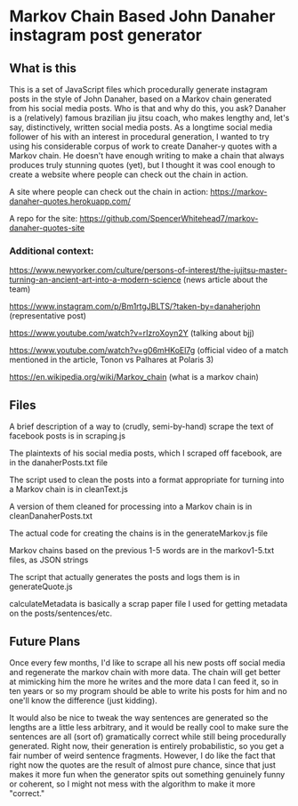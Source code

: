 # Markov Chain Based John Danaher instagram post generator

## What is this

This is a set of JavaScript files which procedurally generate instagram posts in the style of John Danaher, based on a Markov chain generated from his social media posts. Who is that and why do this, you ask? Danaher is a (relatively) famous brazilian jiu jitsu coach, who makes lengthy and, let's say, distinctively, written social media posts. As a longtime social media follower of his with an interest in procedural generation, I wanted to try using his considerable corpus of work to create Danaher-y quotes with a Markov chain. He doesn't have enough writing to make a chain that always produces truly stunning quotes (yet), but I thought it was cool enough to create a website where people can check out the chain in action.

A site where people can check out the chain in action: https://markov-danaher-quotes.herokuapp.com/

A repo for the site: https://github.com/SpencerWhitehead7/markov-danaher-quotes-site

### Additional context:

https://www.newyorker.com/culture/persons-of-interest/the-jujitsu-master-turning-an-ancient-art-into-a-modern-science (news article about the team)

https://www.instagram.com/p/Bm1rtgJBLTS/?taken-by=danaherjohn (representative post)

https://www.youtube.com/watch?v=rIzroXoyn2Y (talking about bjj)

https://www.youtube.com/watch?v=g06mHKoEl7g (official video of a match mentioned in the article, Tonon vs Palhares at Polaris 3)

https://en.wikipedia.org/wiki/Markov_chain (what is a markov chain)

## Files

A brief description of a way to (crudly, semi-by-hand) scrape the text of facebook posts is in scraping.js

The plaintexts of his social media posts, which I scraped off facebook, are in the danaherPosts.txt file

The script used to clean the posts into a format appropriate for turning into a Markov chain is in cleanText.js

A version of them cleaned for processing into a Markov chain is in cleanDanaherPosts.txt

The actual code for creating the chains is in the generateMarkov.js file

Markov chains based on the previous 1-5 words are in the markov1-5.txt files, as JSON strings

The script that actually generates the posts and logs them is in generateQuote.js

calculateMetadata is basically a scrap paper file I used for getting metadata on the posts/sentences/etc.

## Future Plans

Once every few months, I'd like to scrape all his new posts off social media and regenerate the markov chain with more data. The chain will get better at mimicking him the more he writes and the more data I can feed it, so in ten years or so my program should be able to write his posts for him and no one'll know the difference (just kidding).

It would also be nice to tweak the way sentences are generated so the lengths are a little less arbitrary, and it would be really cool to make sure the sentences are all (sort of) gramatically correct while still being procedurally generated. Right now, their generation is entirely probabilistic, so you get a fair number of weird sentence fragments. However, I do like the fact that right now the quotes are the result of almost pure chance, since that just makes it more fun when the generator spits out something genuinely funny or coherent, so I might not mess with the algorithm to make it more "correct."